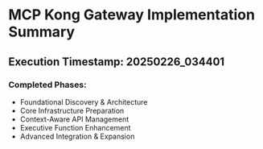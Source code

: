 # MCP Kong Gateway Implementation Summary
## Execution Timestamp: 20250226_034401
### Completed Phases:
- Foundational Discovery & Architecture
- Core Infrastructure Preparation
- Context-Aware API Management
- Executive Function Enhancement
- Advanced Integration & Expansion
